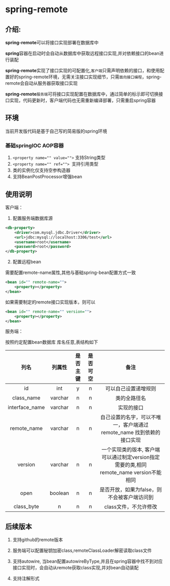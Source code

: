 # spring-remote
## 介绍:
**spring-remote**可以将接口实现部署在数据库中

**spring**容器在启动时会自动从数据库中获取远程接口实现,并对依赖接口的bean进行装配

**spring-remote**实现了接口实现的可配置化,```客户端```只需声明依赖的接口，和使用配置好的spring-remote环境，无需关注接口实现细节，只需```面向接口编程```，spring-remote会自动从服务器获取接口实现

**spring-remote**```服务端```可将接口实现配置在数据库中，通过简单的标示即可切换接口实现，代码更新时，客户端代码也无需重新编译部署，只需重启spring容器

## 环境

当前开发版代码是基于自己写的简易版的spring环境
### 基础springIOC AOP容器
1. ```<property name="" value="">``` 支持String类型
2. ```<property name="" ref=""> ```支持引用类型
3. 类的实例化仅支持空参构造器
4. 支持BeanPostProcessor增强bean

## 使用说明
客户端：
1. 配置服务端数据库源
```xml
<db-property>
    <driver>com.mysql.jdbc.Driver</driver>
    <url>jdbc:mysql://localhost:3306/test</url>
    <username>root</username>
    <password>root</password>
</db-property>

```
2. 配置远程bean

需要配置remote-name属性,其他与基础spring-bean配置方式一致
```xml
<bean id="" remote-name="">
    <property></property>
</bean>
```

如果需要制定的remote接口实现版本，则可以
```xml
<bean id="" remote-name="" version="">
    <property></property>
</bean>
```

服务端：

按照约定配置bean数据库
库名任意,表结构如下

| 列名 | 列属性 | 是否主键 | 是否可空 | 备注 |
| :-: | :-: | :-: | :-: | :-: |
| id | int | y | n | 可以自己设置递增规则 |
| class_name | varchar | n | n | 类的全路径名 |
| interface_name | varchar | n | n | 实现的接口 |
| remote_name | varchar | n | n | 自己设置的名字，可以不唯一，客户端通过remote_name 找到依赖的接口实现 |
| version | varchar | n | n | 一个实现类的版本, 客户端可以通过制定version指定需要的类,相同remote_name version不能相同 |
| open | boolean | n | n | 是否开放，如果为false，则不会被客户端访问到 |
| class_byte | n | n | n | class文件，不允许修改 |

## 后续版本
1. 支持github的remote版本

2. 服务端可以配置秘钥加密class,remoteClassLoader解密读取class文件

3. 支持autowire, 当bean配置autowireByType,并且在spring容器中找不到对应接口实现时，会自动从remote获取class实现,并对bean自动装配

4. 支持注解形式